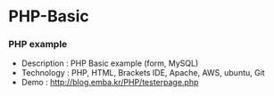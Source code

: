 # PHP-Basic

<h3><strong>PHP example</strong></h3>

<ul><li>Description : PHP Basic example (form, MySQL)</li><li>Technology : PHP, HTML, Brackets IDE, Apache, AWS, ubuntu, Git</li><li>Demo : <a href="http://blog.emba.kr/PHP/testerpage.php">http://blog.emba.kr/PHP/testerpage.php</a><a href="http://blog.emba.kr/HTML5/48.%20Web%20Storage%20API.html"></a></li>

</ul>

